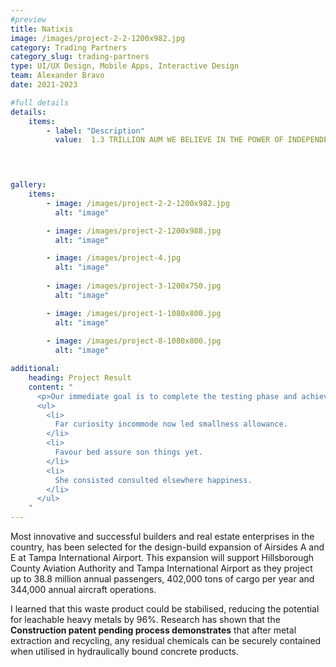 ```yaml
---
#preview
title: Natixis
image: /images/project-2-2-1200x982.jpg
category: Trading Partners
category_slug: trading-partners
type: UI/UX Design, Mobile Apps, Interactive Design
team: Alexander Bravo
date: 2021-2023

#full details
details:
    items:
        - label: "Description"
          value:  1.3 TRILLION AUM WE BELIEVE IN THE POWER OF INDEPENDENT THINKING. EACH INVESTMENT MANAGER AT NATIXIS FOCUSES ON THOSE INVESTMENT STYLES AND DISCIPLINES WHERE THEY HAVE PROVEN EXPERTISE. THE END RESULT IS A SELECTION OF MORE THAN 200 INVESTMENT STRATEGIES FROM SOME OF THE WORLD’S MOST RESPECTED NAMES IN INVESTMENT MANAGEMENT. WE PARTNER WITH CLIENTS TO UNDERSTAND THEIR UNIQUE INVESTMENT OBJECTIVES. WE OFFER THEM A SINGLE POINT OF ACCESS TO A WIDE RANGE OF INVESTMENT STRATEGIES THAT ARE DIVERSIFIED BY ASSET CLASS, INVESTMENT STYLE AND APPROACH. WE COMPLEMENT THIS BY DESIGNING, DEVELOPING, AND EXECUTING MULTI-ASSET SOLUTIONS TO MEET THEIR SPECIFIC PORTFOLIO REQUIREMENTS AND ACHIEVE THEIR DESIRED OUTCOMES.


       

gallery: 
    items:
        - image: /images/project-2-2-1200x982.jpg
          alt: "image"

        - image: /images/project-2-1200x988.jpg
          alt: "image"

        - image: /images/project-4.jpg
          alt: "image"
        
        - image: /images/project-3-1200x750.jpg
          alt: "image"

        - image: /images/project-1-1080x800.jpg
          alt: "image"
        
        - image: /images/project-8-1080x800.jpg
          alt: "image"

additional:
    heading: Project Result
    content: "
      <p>Our immediate goal is to complete the testing phase and achieve the certification, which will allow us to bring our product to market by the end of the year. We are actively engaging with waste to energy operators, concrete manufacturers, and the wider construction industry.</p>
      <ul>
        <li>
          Far curiosity incommode now led smallness allowance.
        </li>
        <li>
          Favour bed assure son things yet.
        </li>
        <li>
          She consisted consulted elsewhere happiness.
        </li>
      </ul>
    "
---
```


Most innovative and successful builders and real estate enterprises in the country, has been selected for the design-build expansion of Airsides A and E at Tampa International Airport. This expansion will support Hillsborough County Aviation Authority and Tampa International Airport as they project up to 38.8 million annual passengers, 402,000 tons of cargo per year and 344,000 annual aircraft operations.

I learned that this waste product could be stabilised, reducing the potential for leachable heavy metals by 96%. Research has shown that the **Construction patent pending process demonstrates** that after metal extraction and recycling, any residual chemicals can be securely contained when utilised in hydraulically bound concrete products.